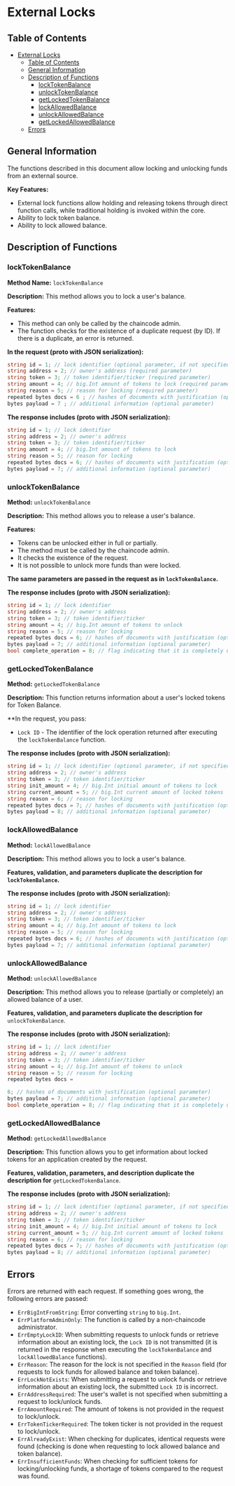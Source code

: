 # External Locks

## Table of Contents
- [External Locks](#-external-locks)
  - [Table of Contents](#-table-of-contents)
  - [General Information](#-general-information)
  - [Description of Functions](#-description-of-functions)
    - [lockTokenBalance](#-locktokenbalance)
    - [unlockTokenBalance](#-unlocktokenbalance)
    - [getLockedTokenBalance](#-getlockedtokenbalance)
    - [lockAllowedBalance](#-lockallowedbalance)
    - [unlockAllowedBalance](#-unlockallowedbalance)
    - [getLockedAllowedBalance](#-getlockedallowedbalance)
  - [Errors](#-errors)

## General Information

The functions described in this document allow locking and unlocking funds from an external source.

**Key Features:**

- External lock functions allow holding and releasing tokens through direct function calls, while traditional holding is invoked within the core.
- Ability to lock token balance.
- Ability to lock allowed balance.

## Description of Functions

### lockTokenBalance

**Method Name:** `lockTokenBalance`

**Description:** This method allows you to lock a user's balance.

**Features:**

- This method can only be called by the chaincode admin.
- The function checks for the existence of a duplicate request (by ID). If there is a duplicate, an error is returned.

**In the request (proto with JSON serialization):**

```go
string id = 1; // lock identifier (optional parameter, if not specified, txID is used)
string address = 2; // owner's address (required parameter)
string token = 3; // token identifier/ticker (required parameter)
string amount = 4; // big.Int amount of tokens to lock (required parameter)
string reason = 5; // reason for locking (required parameter)
repeated bytes docs = 6 ; // hashes of documents with justification (optional parameter)
bytes payload = 7 ; // additional information (optional parameter)
```

**The response includes (proto with JSON serialization):**

```go
string id = 1; // lock identifier
string address = 2; // owner's address
string token = 3; // token identifier/ticker
string amount = 4; // big.Int amount of tokens to lock
string reason = 5; // reason for locking
repeated bytes docs = 6; // hashes of documents with justification (optional parameter)
bytes payload = 7; // additional information (optional parameter)
```

### unlockTokenBalance

**Method:** `unlockTokenBalance`

**Description:** This method allows you to release a user's balance.

**Features:**

- Tokens can be unlocked either in full or partially.
- The method must be called by the chaincode admin.
- It checks the existence of the request.
- It is not possible to unlock more funds than were locked.

**The same parameters are passed in the request as in `lockTokenBalance`.**

**The response includes (proto with JSON serialization):**

```go
string id = 1; // lock identifier
string address = 2; // owner's address
string token = 3; // token identifier/ticker
string amount = 4; // big.Int amount of tokens to unlock
string reason = 5; // reason for locking
repeated bytes docs = 6; // hashes of documents with justification (optional parameter)
bytes payload = 7; // additional information (optional parameter)
bool complete_operation = 8; // flag indicating that it is completely unlocked
```

### getLockedTokenBalance

**Method:** `getLockedTokenBalance`

**Description:** This function returns information about a user's locked tokens for Token Balance.

**In the request, you pass:

- `Lock ID` - The identifier of the lock operation returned after executing the `lockTokenBalance` function.

**The response includes (proto with JSON serialization):**

```go
string id = 1; // lock identifier (optional parameter, if not specified, txID is used)
string address = 2; // owner's address
string token = 3; // token identifier/ticker
string init_amount = 4; // big.Int initial amount of tokens to lock
string current_amount = 5; // big.Int current amount of locked tokens
string reason = 6; // reason for locking
repeated bytes docs = 7; // hashes of documents with justification (optional parameter)
bytes payload = 8; // additional information (optional parameter)
```

### lockAllowedBalance

**Method:** `lockAllowedBalance`

**Description:** This method allows you to lock a user's balance.

**Features, validation, and parameters duplicate the description for `lockTokenBalance`.**

**The response includes (proto with JSON serialization):**

```go
string id = 1; // lock identifier
string address = 2; // owner's address
string token = 3; // token identifier/ticker
string amount = 4; // big.Int amount of tokens to lock
string reason = 5; // reason for locking
repeated bytes docs = 6; // hashes of documents with justification (optional parameter)
bytes payload = 7; // additional information (optional parameter)
```

### unlockAllowedBalance

**Method:** `unlockAllowedBalance`

**Description:** This method allows you to release (partially or completely) an allowed balance of a user.

**Features, validation, and parameters duplicate the description for** `unlockTokenBalance`.

**The response includes (proto with JSON serialization):**

```go
string id = 1; // lock identifier
string address = 2; // owner's address
string token = 3; // token identifier/ticker
string amount = 4; // big.Int amount of tokens to unlock
string reason = 5; // reason for locking
repeated bytes docs = 

6; // hashes of documents with justification (optional parameter)
bytes payload = 7; // additional information (optional parameter)
bool complete_operation = 8; // flag indicating that it is completely unlocked
```

### getLockedAllowedBalance

**Method:** `getLockedAllowedBalance`

**Description:** This function allows you to get information about locked tokens for an application created by the request.

**Features, validation, parameters, and description duplicate the description for** `getLockedTokenBalance`.

**The response includes (proto with JSON serialization):**

```go
string id = 1; // lock identifier (optional parameter, if not specified, txID is used)
string address = 2; // owner's address
string token = 3; // token identifier/ticker
string init_amount = 4; // big.Int initial amount of tokens to lock
string current_amount = 5; // big.Int current amount of locked tokens
string reason = 6; // reason for locking
repeated bytes docs = 7; // hashes of documents with justification (optional parameter)
bytes payload = 8; // additional information (optional parameter)
```

## Errors

Errors are returned with each request. If something goes wrong, the following errors are passed:

- `ErrBigIntFromString`: Error converting `string` to `big.Int`.
- `ErrPlatformAdminOnly`: The function is called by a non-chaincode administrator.
- `ErrEmptyLockID`: When submitting requests to unlock funds or retrieve information about an existing lock, the `Lock ID` is not transmitted (it is returned in the response when executing the `lockTokenBalance` and `lockAllowedBalance` functions).
- `ErrReason`: The reason for the lock is not specified in the `Reason` field (for requests to lock funds for allowed balance and token balance).
- `ErrLockNotExists`: When submitting a request to unlock funds or retrieve information about an existing lock, the submitted `Lock ID` is incorrect.
- `ErrAddressRequired`: The user's wallet is not specified when submitting a request to lock/unlock funds.
- `ErrAmountRequired`: The amount of tokens is not provided in the request to lock/unlock.
- `ErrTokenTickerRequired`: The token ticker is not provided in the request to lock/unlock.
- `ErrAlreadyExist`: When checking for duplicates, identical requests were found (checking is done when requesting to lock allowed balance and token balance).
- `ErrInsufficientFunds`: When checking for sufficient tokens for locking/unlocking funds, a shortage of tokens compared to the request was found.
